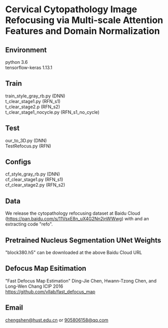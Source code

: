# Cervical Cytopathology Image Refocusing via Multi-scale Attention Features and Domain Normalization

## Environment
python 3.6\
tensorflow-keras 1.13.1

## Train
train_style_gray_rb.py (DNN)\
t_clear_stage1.py (RFN_s1)\
t_clear_stage2.p (RFN_s2)\
t_clear_stage1_nocycle.py (RFN_s1_no_cycle)
## Test
our_to_3D.py (DNN)\
TestRefocus.py (RFN)
## Configs
cf_style_gray_rb.py (DNN)\
cf_clear_stage1.py (RFN_s1)\
cf_clear_stage2.py (RFN_s2)

## Data
We release the cytopathology refocusing dataset at Baidu Cloud (https://pan.baidu.com/s/11VsxE8n_uX4G2Nn2jnWWwg) with and an extracting code "refo".

## Pretrained Nucleus Segmentation UNet Weights
"block380.h5" can be downloaded at the above Baidu Cloud URL

## Defocus Map Esitimation 
"Fast Defocus Map Estimation" Ding-Jie Chen, Hwann-Tzong Chen, and Long-Wen Chang ICIP 2016\
https://github.com/vllab/fast_defocus_map

## Email 
chengshen@hust.edu.cn or 905806158@qq.com

